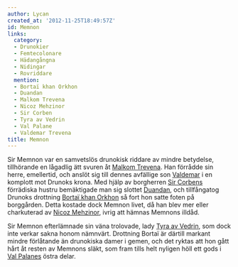 ```yaml
---
author: Lycan
created_at: '2012-11-25T18:49:57Z'
id: Memnon
links:
  category:
  - Drunokier
  - Femtecolonare
  - Hädangångna
  - Nidingar
  - Rovriddare
  mention:
  - Bortaï khan Orkhon
  - Duandan
  - Malkom Trevena
  - Nicoz Mehzinor
  - Sir Corben
  - Tyra av Vedrin
  - Val Palane
  - Valdemar Trevena
title: Memnon
---
```


Sir Memnon var en samvetslös drunokisk riddare av mindre betydelse, tillhörande en lågadlig ätt
svuren åt [Malkom Trevena]. Han förrådde sin herre, emellertid, och anslöt sig till dennes avfällige
son [Valdemar] i en komplott mot Drunoks krona. Med hjälp av borgherren [Sir Corbens] förrädiska
hustru bemäktigade man sig slottet [Duandan], och tillfångatog Drunoks drottning [Bortaï khan
Orkhon] så fort hon satte foten på borggården. Detta kostade dock Memnon livet, då han blev mer
eller charkuterad av [Nicoz Mehzinor], ivrig att hämnas Memnons illdåd.

Sir Memnon efterlämnade sin väna trolovade, lady [Tyra av Vedrin], som dock inte verkar sakna honom
nämnvärt. Drottning Bortaï är därtill markant mindre förlåtande än drunokiska damer i gemen, och det
ryktas att hon gått hårt åt resten av Memnons släkt, som fram tills helt nyligen höll ett gods i
[Val Palanes] östra delar.

  [Malkom Trevena]: Malkom_Trevena
  [Valdemar]: Valdemar_Trevena
  [Sir Corbens]: Sir_Corben
  [Duandan]: Duandan
  [Bortaï khan Orkhon]: Bortaï_khan_Orkhon
  [Nicoz Mehzinor]: Nicoz_Mehzinor
  [Tyra av Vedrin]: Tyra_av_Vedrin
  [Val Palanes]: Val_Palane